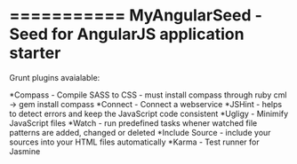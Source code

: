 ===========
MyAngularSeed - Seed for AngularJS application starter
===========

Grunt plugins avaialable:

*Compass - Compile SASS to CSS - must install compass through ruby cml ->  gem install compass
*Connect - Connect a webservice
*JSHint - helps to detect errors and keep the JavaScript code consistent
*Ugligy - Minimify JavaScript files
*Watch - run predefined tasks whener watched file patterns are added, changed or deleted
*Include Source - include your sources into your HTML files automatically
*Karma - Test runner for Jasmine

